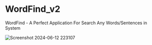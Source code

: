 # WordFind_v2
WordFind - A Perfect Application For Search Any Words/Sentences in System

![Screenshot 2024-06-12 223107](https://github.com/valc5083/Word-Find/assets/79640467/e5f907f6-f7b0-4cc9-838f-3190b0d7741b)
